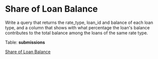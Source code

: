 # Share of Loan Balance
Write a query that returns the rate_type, loan_id and balance of each loan type, and a column that shows with what percentage the loan's balance contributes to the total balance among the loans of the same rate type.

Table: **submissions**

[Share of Loan Balance](https://platform.stratascratch.com/coding/2001-share-of-loan-balance?code_type=3)